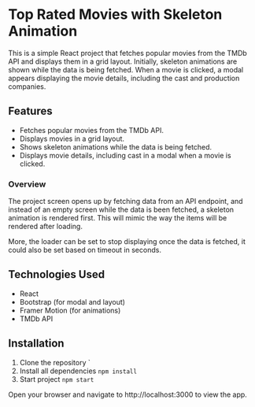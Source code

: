 # Top Rated Movies with Skeleton Animation

This is a simple React project that fetches popular movies from the TMDb API and displays them in a grid layout. Initially, skeleton animations are shown while the data is being fetched. When a movie is clicked, a modal appears displaying the movie details, including the cast and production companies.

## Features

- Fetches popular movies from the TMDb API.
- Displays movies in a grid layout.
- Shows skeleton animations while the data is being fetched.
- Displays movie details, including cast in a modal when a movie is clicked.

### Overview

The project screen opens up by fetching data from an API endpoint, and instead of an empty screen while the data is been fetched, a skeleton animation is rendered first. This will mimic the way the items will be rendered after loading.

More, the loader can be set to stop displaying once the data is fetched, it could also be set based on timeout in seconds.

## Technologies Used

- React
- Bootstrap (for modal and layout)
- Framer Motion (for animations)
- TMDb API

## Installation

1. Clone the repository
   `
2. Install all dependencies
   `npm install`
3. Start project
   `npm start
`

Open your browser and navigate to http://localhost:3000 to view the app.
